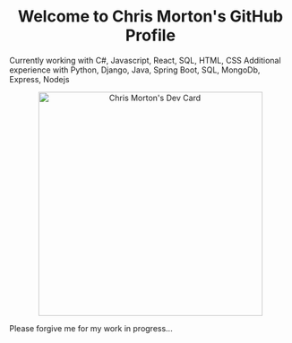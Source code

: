 <h1 align="center">Welcome to Chris Morton's GitHub Profile</h1>
Currently working with C#, Javascript, React, SQL, HTML, CSS
Additional experience with Python, Django, Java, Spring Boot, SQL, MongoDb, Express, Nodejs
<p align="center">
<a href="https://app.daily.dev/Mortr0n"><img src="https://api.daily.dev/devcards/21cfad7c1e2a4162a5208a08af46b738.png?r=6ld" width="400" alt="Chris Morton's Dev Card"/></a> 
</p>  
Please forgive me for my work in progress...

